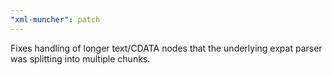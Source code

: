 ```yaml
---
"xml-muncher": patch
---
```


Fixes handling of longer text/CDATA nodes that the underlying expat parser was splitting into multiple chunks.
